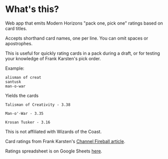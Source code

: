 # What's this?

Web app that emits Modern Horizons "pack one, pick one" ratings based on card titles.

Accepts shorthand card names, one per line. You can omit spaces or apostrophes.

This is useful for quickly rating cards in a pack during a draft, or for testing your knowledge of Frank Karsten's pick order.

Example:
```
alisman of creat
santusk
man-o-war
```

Yields the cards
```
Talisman of Creativity - 3.38

Man-o'-War - 3.35

Krosan Tusker - 3.16
```

This is not affiliated with Wizards of the Coast.

Card ratings from Frank Karsten's [Channel Fireball article](https://www.channelfireball.com/articles/a-very-early-pick-order-for-modern-horizons-draft/).

Ratings spreadsheet is on Google Sheets [here](https://docs.google.com/spreadsheets/d/e/2PACX-1vRiopQuQgB3fw_X4GNFIBJw5QMHmJJREGBFDZJwuYCwNGsU59rr_O1wc0u1RxV3xL602eHYQlax8HGv/pubhtml).
